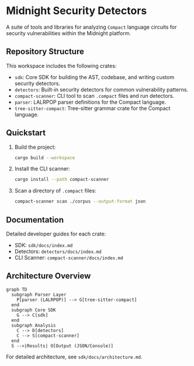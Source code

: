 # Midnight Security Detectors

A suite of tools and libraries for analyzing `Compact` language circuits for security vulnerabilities within the Midnight platform.

## Repository Structure

This workspace includes the following crates:

- `sdk`: Core SDK for building the AST, codebase, and writing custom security detectors.
- `detectors`: Built-in security detectors for common vulnerability patterns.
- `compact-scanner`: CLI tool to scan `.compact` files and run detectors.
- `parser`: LALRPOP parser definitions for the Compact language.
- `tree-sitter-compact`: Tree-sitter grammar crate for the Compact language.

## Quickstart

1. Build the project:
   ```sh
   cargo build --workspace
   ```

2. Install the CLI scanner:
   ```sh
   cargo install --path compact-scanner
   ```

3. Scan a directory of `.compact` files:
   ```sh
   compact-scanner scan ./corpus --output-format json
   ```

## Documentation

Detailed developer guides for each crate:

- SDK: `sdk/docs/index.md`
- Detectors: `detectors/docs/index.md`
- CLI Scanner: `compact-scanner/docs/index.md`

## Architecture Overview

```mermaid
graph TD
  subgraph Parser Layer
    P[parser (LALRPOP)] --> G[tree-sitter-compact]
  end
  subgraph Core SDK
    G --> C[sdk]
  end
  subgraph Analysis
    C --> D[detectors]
    C --> S[compact-scanner]
  end
  S -->|Results| O[Output (JSON/Console)]
```

For detailed architecture, see `sdk/docs/architecture.md`.
